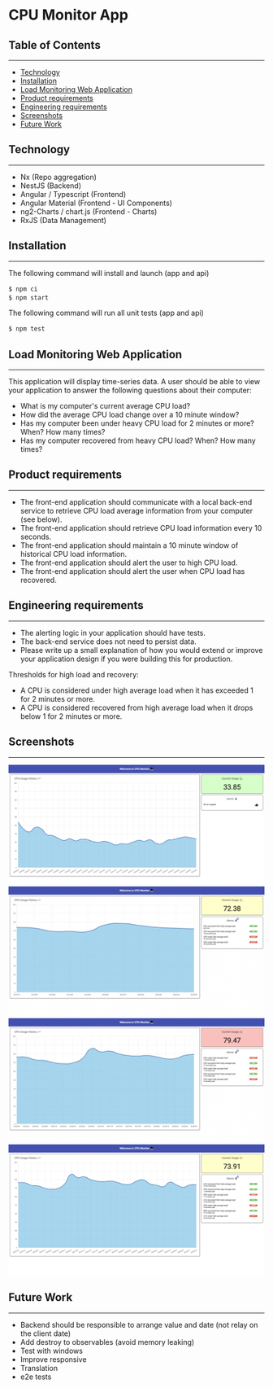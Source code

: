 # CPU Monitor App

## Table of Contents

---

- [Technology](#technology)
- [Installation](#installation)
- [Load Monitoring Web Application](#load-monitoring-web-application)
- [Product requirements](#product-requirements)
- [Engineering requirements](#engineering-requirements)
- [Screenshots](#screenshots)
- [Future Work](#future-work)

## Technology

---

- Nx (Repo aggregation)
- NestJS (Backend)
- Angular / Typescript (Frontend)
- Angular Material (Frontend - UI Components)
- ng2-Charts / chart.js (Frontend - Charts)
- RxJS (Data Management)

## Installation

---

The following command will install and launch (app and api)

```bash
$ npm ci
$ npm start
```

The following command will run all unit tests (app and api)

```bash
$ npm test
```

## Load Monitoring Web Application

---

This application will display time-series data.
A user should be able to view your application to answer the following questions about their computer:

- What is my computer's current average CPU load?
- How did the average CPU load change over a 10 minute window?
- Has my computer been under heavy CPU load for 2 minutes or more? When? How many times?
- Has my computer recovered from heavy CPU load? When? How many times?

## Product requirements

---

- The front-end application should communicate with a local back-end service to retrieve CPU load average information from your computer (see below).
- The front-end application should retrieve CPU load information every 10 seconds.
- The front-end application should maintain a 10 minute window of historical CPU load information.
- The front-end application should alert the user to high CPU load.
- The front-end application should alert the user when CPU load has recovered.

## Engineering requirements

---

- The alerting logic in your application should have tests.
- The back-end service does not need to persist data.
- Please write up a small explanation of how you would extend or improve your application design if you were building this for production.

Thresholds for high load and recovery:

- A CPU is considered under high average load when it has exceeded 1 for 2 minutes or more.
- A CPU is considered recovered from high average load when it drops below 1 for 2 minutes or more.

## Screenshots

---

![Screen 1](/images/image1.png)
![Screen 2](/images/image2.png)
![Screen 3](/images/image3.png)
![Screen 4](/images/image4.png)

## Future Work

---

- Backend should be responsible to arrange value and date (not relay on the client date)
- Add destroy to observables (avoid memory leaking)
- Test with windows
- Improve responsive
- Translation
- e2e tests
